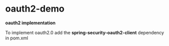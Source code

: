 # oauth2-demo
**oauth2 implementation**

To implement oauth2.0 add the **spring-security-oauth2-client** dependency in pom.xml
